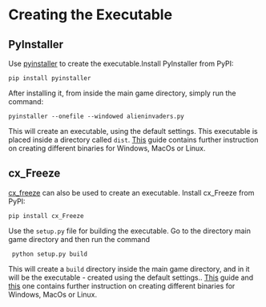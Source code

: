# Creating the Executable


## PyInstaller
Use [pyinstaller](https://pyinstaller.readthedocs.io/en/stable/index.html) to create the executable.Install PyInstaller from PyPI:

```shell script
pip install pyinstaller
```

After installing it, from inside the main game directory, simply run the command:

```shell script
pyinstaller --onefile --windowed alieninvaders.py
```

This will create an executable, using the default settings. This executable is placed inside a directory called `dist`. [This](https://realpython.com/pyinstaller-python/) guide contains further instruction on creating different binaries for Windows, MacOs or Linux.


## cx_Freeze

[cx_freeze](https://cx-freeze.readthedocs.io/en/latest/index.html) can also be used to create an executable.
Install cx_Freeze from PyPI:

```shell script
pip install cx_Freeze
```
Use the `setup.py` file for building the executable. Go to the directory main game directory and then run the command
```shell script
 python setup.py build
```
This will create a `build` directory inside the main game directory, and in it will be the executable - created using the default settings.. [This](https://cx-freeze.readthedocs.io/en/latest/distutils.html) guide and [this](https://cx-freeze.readthedocs.io/en/latest/faq.html) one contains further instruction on creating different binaries for Windows, MacOs or Linux.
